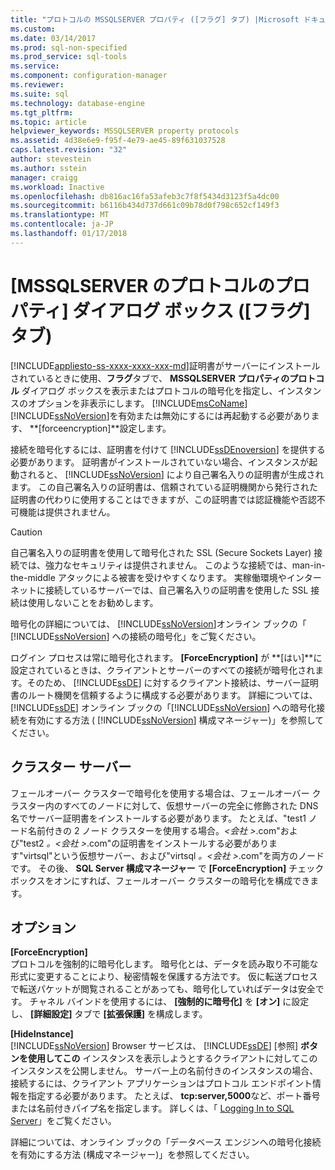 ```yaml
---
title: "プロトコルの MSSQLSERVER プロパティ ([フラグ] タブ) |Microsoft ドキュメント"
ms.custom: 
ms.date: 03/14/2017
ms.prod: sql-non-specified
ms.prod_service: sql-tools
ms.service: 
ms.component: configuration-manager
ms.reviewer: 
ms.suite: sql
ms.technology: database-engine
ms.tgt_pltfrm: 
ms.topic: article
helpviewer_keywords: MSSQLSERVER property protocols
ms.assetid: 4d38e6e9-f95f-4e79-ae45-89f631037528
caps.latest.revision: "32"
author: stevestein
ms.author: sstein
manager: craigg
ms.workload: Inactive
ms.openlocfilehash: db816ac16fa53afeb3c7f8f5434d3123f5a4dc00
ms.sourcegitcommit: b6116b434d737d661c09b78d0f798c652cf149f3
ms.translationtype: MT
ms.contentlocale: ja-JP
ms.lasthandoff: 01/17/2018
---
```

# <a name="protocols-for-mssqlserver-properties-flags-tab"></a>[MSSQLSERVER のプロトコルのプロパティ] ダイアログ ボックス ([フラグ] タブ)
[!INCLUDE[appliesto-ss-xxxx-xxxx-xxx-md](../../includes/appliesto-ss-xxxx-xxxx-xxx-md.md)]証明書がサーバーにインストールされているときに使用、**フラグ**タブで、 **MSSQLSERVER プロパティのプロトコル** ダイアログ ボックスを表示またはプロトコルの暗号化を指定し、インスタンスのオプションを非表示にします。 [!INCLUDE[msCoName](../../includes/msconame-md.md)][!INCLUDE[ssNoVersion](../../includes/ssnoversion-md.md)]を有効または無効にするには再起動する必要があります、 **[forceencryption]**設定します。  
  
 接続を暗号化するには、証明書を付けて [!INCLUDE[ssDEnoversion](../../includes/ssdenoversion-md.md)] を提供する必要があります。 証明書がインストールされていない場合、インスタンスが起動されると、 [!INCLUDE[ssNoVersion](../../includes/ssnoversion-md.md)] により自己署名入りの証明書が生成されます。 この自己署名入りの証明書は、信頼されている証明機関から発行された証明書の代わりに使用することはできますが、この証明書では認証機能や否認不可機能は提供されません。  
  
> [!CAUTION]  
>  自己署名入りの証明書を使用して暗号化された SSL (Secure Sockets Layer) 接続では、強力なセキュリティは提供されません。 このような接続では、man-in-the-middle アタックによる被害を受けやすくなります。 実稼働環境やインターネットに接続しているサーバーでは、自己署名入りの証明書を使用した SSL 接続は使用しないことをお勧めします。  
  
 暗号化の詳細については、 [!INCLUDE[ssNoVersion](../../includes/ssnoversion-md.md)]オンライン ブックの「 [!INCLUDE[ssNoVersion](../../includes/ssnoversion-md.md)] への接続の暗号化」をご覧ください。  
  
 ログイン プロセスは常に暗号化されます。 **[ForceEncryption]** が **[はい]**に設定されているときは、クライアントとサーバーのすべての接続が暗号化されます。そのため、 [!INCLUDE[ssDE](../../includes/ssde-md.md)] に対するクライアント接続は、サーバー証明書のルート機関を信頼するように構成する必要があります。 詳細については、 [!INCLUDE[ssDE](../../includes/ssde-md.md)] オンライン ブックの「[!INCLUDE[ssNoVersion](../../includes/ssnoversion-md.md)] への暗号化接続を有効にする方法 ( [!INCLUDE[ssNoVersion](../../includes/ssnoversion-md.md)] 構成マネージャー)」を参照してください。  
  
## <a name="cluster-servers"></a>クラスター サーバー  
 フェールオーバー クラスターで暗号化を使用する場合は、フェールオーバー クラスター内のすべてのノードに対して、仮想サーバーの完全に修飾された DNS 名でサーバー証明書をインストールする必要があります。 たとえば、"test1 ノード名前付きの 2 ノード クラスターを使用する場合。*\<会社 >*.com"および"test2 *。\<会社 >*.com"の証明書をインストールする必要があります"virtsql"という仮想サーバー、および"virtsql *。\<会社 >*.com"を両方のノードです。 その後、 **SQL Server 構成マネージャー** で **[ForceEncryption]** チェック ボックスをオンにすれば、フェールオーバー クラスターの暗号化を構成できます。  
  
## <a name="options"></a>オプション  
 **[ForceEncryption]**  
 プロトコルを強制的に暗号化します。 暗号化とは、データを読み取り不可能な形式に変更することにより、秘密情報を保護する方法です。 仮に転送プロセスで転送パケットが閲覧されることがあっても、暗号化していればデータは安全です。 チャネル バインドを使用するには、 **[強制的に暗号化]** を **[オン]** に設定し、 **[詳細設定]** タブで **[拡張保護]** を構成します。  
  
 **[HideInstance]**  
 [!INCLUDE[ssNoVersion](../../includes/ssnoversion-md.md)] Browser サービスは、 [!INCLUDE[ssDE](../../includes/ssde-md.md)] [参照] **ボタンを使用してこの** インスタンスを表示しようとするクライアントに対してこのインスタンスを公開しません。 サーバー上の名前付きのインスタンスの場合、接続するには、クライアント アプリケーションはプロトコル エンドポイント情報を指定する必要があります。 たとえば、 **tcp:server,5000**など、ポート番号または名前付きパイプ名を指定します。 詳しくは、「 [Logging In to SQL Server](../../database-engine/configure-windows/logging-in-to-sql-server.md)」をご覧ください。  
  
 詳細については、オンライン ブックの「データベース エンジンへの暗号化接続を有効にする方法 (構成マネージャー)」を参照してください。  
  
  
